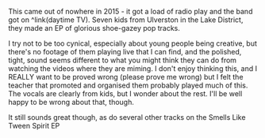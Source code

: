 This came out of nowhere in 2015 - it got a load of radio play and the band got on ^link(daytime TV).  Seven kids from Ulverston in the Lake District, they made an EP of glorious shoe-gazey pop tracks.

I try not to be too cynical, especially about young people being creative, but there's no footage of them playing live that I can find, and the polished, tight, sound seems different to what you might think they can do from watching the videos where they are miming. I don't enjoy thinking this, and I REALLY want to be proved wrong (please prove me wrong) but I felt the teacher that promoted and organised them probably played much of this.  The vocals are clearly from kids, but I wonder about the rest. I'll be well happy to be wrong about that, though.

It still sounds great though, as do several other tracks on the Smells Like Tween Spirit EP
